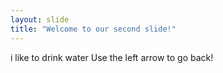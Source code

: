 ```yaml
---
layout: slide
title: "Welcome to our second slide!"
---
```

i like to drink water
Use the left arrow to go back!
